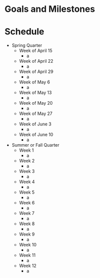 # Goals and Milestones

# Schedule

* Spring Quarter
  * Week of April 15
    * a
  * Week of April 22
    * a
  * Week of April 29
    * a
  * Week of May 6
    * a
  * Week of May 13
    * a
  * Week of May 20
    * a
  * Week of May 27
    * a
  * Week of June 3
    * a
  * Week of June 10
    * a
* Summer or Fall Quarter
  * Week 1
    * a
  * Week 2
    * a
  * Week 3
    * a
  * Week 4
    * a
  * Week 5
    * a
  * Week 6
    * a
  * Week 7
    * a
  * Week 8
    * a
  * Week 9
    * a
  * Week 10
    * a
  * Week 11
    * a
  * Week 12
    * a
